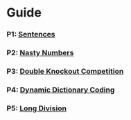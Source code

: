 # Guide

### P1: [Sentences](P1.py)

### P2: [Nasty Numbers](P2.py)

### P3: [Double Knockout Competition](P3.py)

### P4: [Dynamic Dictionary Coding](P4.py)

### P5: [Long Division](P5.py)
